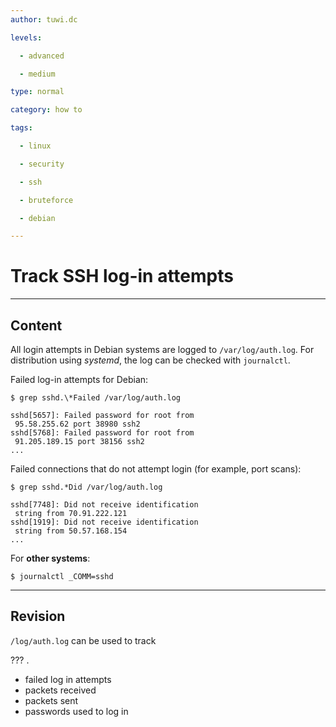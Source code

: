 ```yaml
---
author: tuwi.dc

levels:

  - advanced

  - medium

type: normal

category: how to

tags:

  - linux

  - security

  - ssh

  - bruteforce

  - debian

---
```


# Track SSH log-in attempts

---
## Content

All login attempts in Debian systems are logged to `/var/log/auth.log`. For distribution using *systemd*, the log can be checked with `journalctl`.

Failed log-in attempts for Debian:
```
$ grep sshd.\*Failed /var/log/auth.log 
```
```
sshd[5657]: Failed password for root from
 95.58.255.62 port 38980 ssh2
sshd[5768]: Failed password for root from
 91.205.189.15 port 38156 ssh2
...
```
Failed connections that do not attempt login (for example, port scans):
```
$ grep sshd.*Did /var/log/auth.log
```
```
sshd[7748]: Did not receive identification
 string from 70.91.222.121
sshd[1919]: Did not receive identification
 string from 50.57.168.154
...
```
For **other systems**:
```
$ journalctl _COMM=sshd 
```

---
## Revision

`/log/auth.log` can be used to track 

??? .

* failed log in attempts
* packets received
* packets sent
* passwords used to log in

